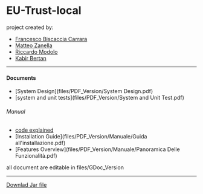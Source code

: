 # EU-Trust-local

project created by:

- [Francesco Biscaccia Carrara](mailto:francesco.biscacciacarrara@studenti.unipd.it)
- [Matteo Zanella](mailto:matteo.zanella.3@studenti.unipd.it)
- [Riccardo Modolo](mailto:riccardo.modolo.1@studenti.unipd.it)
- [Kabir Bertan](mailto:kabir.bertan@studenti.unipd.it)

---
#### Documents
- [System Design](files/PDF_Version/System Design.pdf)
- [system and unit tests](files/PDF_Version/System and Unit Test.pdf)
###### Manual
- [code explained](files/PDF_Version/Manuale/Code.pdf)
- [Installation Guide](files/PDF_Version/Manuale/Guida all'installazione.pdf)
- [Features Overview](files/PDF_Version/Manuale/Panoramica Delle Funzionalità.pdf)

all document are editable in files/GDoc_Version

---
[Downlad Jar file](target/EU-Trust-local-1.0-SNAPSHOT.jar)
